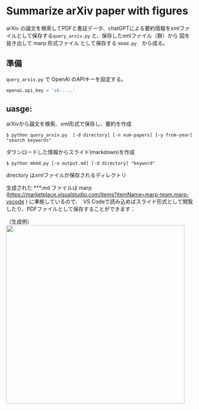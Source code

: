 # Summarize arXiv paper with figures

arXiv の論文を検索してPDFと書誌データ、chatGPTによる要約情報をxmlファイルとして保存する`query_arxiv.py` と、保存したxmlファイル（群）から 図を抜き出して marp 形式ファイル として保存する `mkmd.py`　から成る。

## 準備

`query_arxiv.py` で OpenAI のAPIキーを設定する。
```python
openai.api_key = 'sk-....'
```

## uasge:

arXivから論文を検索、xml形式で保存し、要約を作成
```console
$ python query_arxiv.py  [-d directory] [-n num-papers] [-y from-year] "search keywords"  
```

ダウンロードした情報からスライド(markdown)を作成
```
$ python mkmd.py [-o output.md] [-d directory] "keyword"
```

directory はxmlファイルが保存されるディレクトリ

生成された ***.md ファイルは marp (https://marketplace.visualstudio.com/items?itemName=marp-team.marp-vscode ) に準拠しているので、　VS Codeで読み込めばスライド形式として閲覧したり、PDFファイルとして保存することができます：

（生成例）
<img src="./gen.png" width="480">




